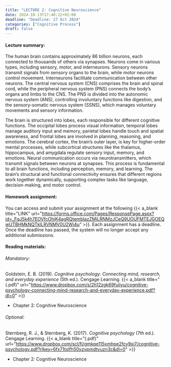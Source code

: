 ```yaml
---
title: "LECTURE 2: Cognitive Neuroscience"
date: 2024-10-13T17:40:22+02:00
deadline: "Deadline: 27 Oct 2024"
categories: ["Cognitive Process"]
draft: false
---
```


#### Lecture summary:

The human brain contains approximately 86 billion neurons, each connected to thousands of others via synapses. Neurons come in various types, including sensory, motor, and interneurons. Sensory neurons transmit signals from sensory organs to the brain, while motor neurons control movement. Interneurons facilitate communication between other neurons. The central nervous system (CNS) comprises the brain and spinal cord, while the peripheral nervous system (PNS) connects the body’s organs and limbs to the CNS. The PNS is divided into the autonomic nervous system (ANS), controlling involuntary functions like digestion, and the sensory-somatic nervous system (SSNS), which manages voluntary movements and sensory information.

The brain is structured into lobes, each responsible for different cognitive functions. The occipital lobes process visual information, temporal lobes manage auditory input and memory, parietal lobes handle touch and spatial awareness, and frontal lobes are involved in planning, reasoning, and emotions. The cerebral cortex, the brain’s outer layer, is key for higher-order mental processes, while subcortical structures like the thalamus, hippocampus, and amygdala regulate sensory input, memory, and emotions. Neural communication occurs via neurotransmitters, which transmit signals between neurons at synapses. This process is fundamental to all brain functions, including perception, memory, and learning. The brain’s structural and functional connectivity ensures that different regions work together dynamically, supporting complex tasks like language, decision-making, and motor control.

#### Homework assignment:

You can access and submit your assignment at the following {{< a_blank title="LINK" url="https://forms.office.com/Pages/ResponsePage.aspx?id=_FqJ5k4h7EOVfcOhjK4agRQtemblazZMjLRNMzJCeQ9UOUFMTEJGOEQwUTBHMkNQTklLRVNMV0U2Wi4u" >}}. Each assignment has a deadline. Once the deadline has passed, the system will no longer accept any additional submissions.

#### Reading materials:

###### Mandatory:

Goldstein, E. B. (2019). *Cognitive psychology: Connecting mind, research, and everyday experience* (5th ed.). Cengage Learning. {{< a_blank title="(.pdf)" url="https://www.dropbox.com/s/2h12zgk69fuliyu/cognitive-psychology-connecting-mind-research-and-everyday-experience.pdf?dl=0" >}}

* Chapter 2: Cognitive Neuroscience

###### Optional:

Sternberg, R. J., & Sternberg, K. (2017). *Cognitive psychology* (7th ed.). Cengage Learning. {{< a_blank title="(.pdf)" url="https://www.dropbox.com/scl/fi/gmkqe115xmhpe2fcy9xi7/cognitive-psychology.pdf?rlkey=6fx71txlfh50yzvpmdtyuzn3c&dl=0" >}}

* Chapter 2: Cognitive Neuroscience
